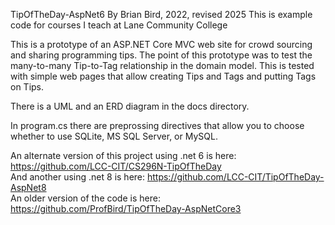 TipOfTheDay-AspNet6
By Brian Bird, 2022, revised 2025
This is example code for courses I teach at Lane Community College

This is a prototype of an ASP.NET Core MVC web site for crowd sourcing and sharing programming tips.
The point of this prototype was to test the many-to-many Tip-to-Tag relationship in the domain model. This is tested with simple web pages that allow creating Tips and Tags and putting Tags on Tips.

There is a UML and an ERD diagram in the docs directory.

In program.cs there are preprossing directives that allow you to choose whether to use SQLite, MS SQL Server, or MySQL.

An alternate version of this project using .net 6 is here: https://github.com/LCC-CIT/CS296N-TipOfTheDay  
And another using .net 8 is here: https://github.com/LCC-CIT/TipOfTheDay-AspNet8  
An older version of the code is here: https://github.com/ProfBird/TipOfTheDay-AspNetCore3  

